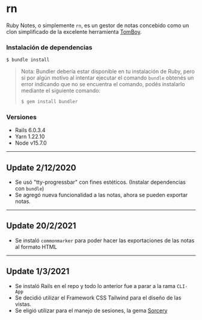# rn

Ruby Notes, o simplemente `rn`, es un gestor de notas concebido como un clon simplificado
de la excelente herramienta [TomBoy](https://wiki.gnome.org/Apps/Tomboy).


### Instalación de dependencias

```bash
$ bundle install
```

> Nota: Bundler debería estar disponible en tu instalación de Ruby, pero si por algún
> motivo al intentar ejecutar el comando `bundle` obtenés un error indicando que no se
> encuentra el comando, podés instalarlo mediante el siguiente comando:
>
> ```bash
> $ gem install bundler
> ```

### Versiones
* Rails 6.0.3.4
* Yarn 1.22.10
* Node v15.7.0

--------------------
## Update 2/12/2020

 *  Se usó "tty-progressbar" con fines estéticos. (Instalar dependencias con `bundle`)
 *  Se agregó nueva funcionalidad a las notas, ahora se pueden exportar notas.
--------------------
## Update 20/2/2021

 *  Se instaló `commonmarker` para poder hacer las exportaciones de las notas al formato HTML
--------------------
 ## Update 1/3/2021

 * Se instaló Rails en el repo y todo lo anterior fue a parar a la rama `CLI-App`
 * Se decidió utilizar el Framework CSS Tailwind para el diseño de las vistas.
 * Se eligió utilizar para el manejo de sesiones, la gema [Sorcery](https://github.com/Sorcery/sorcery)